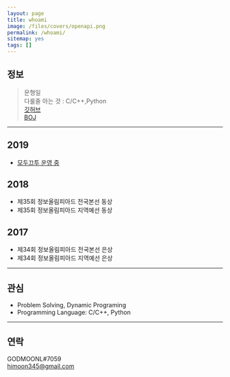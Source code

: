 ```yaml
---
layout: page
title: whoami
image: /files/covers/openapi.png
permalink: /whoami/
sitemap: yes
tags: []
---
```


## 정보

> 문형일  
> 다룰줄 아는 것 : C/C++,Python  
> [깃허브](https://github.com/godmoonl)  
> [BOJ](https://acmicpc.net/user/moonhi123)  

---

## 2019
* [모두끄투 운영 중](https://modutu.tk)

## 2018
* 제35회 정보올림피아드 전국본선 동상
* 제35회 정보올림피아드 지역예선 동상


## 2017
* 제34회 정보올림피아드 전국본선 은상
* 제34회 정보올림피아드 지역예선 은상

---

## 관심

* Problem Solving, Dynamic Programing
* Programming Language: C/C++, Python

---

## 연락

GODMOONL#7059  
himoon345@gmail.com  
